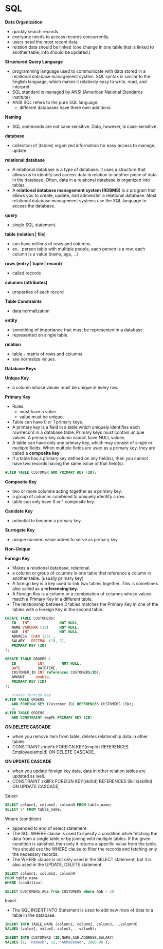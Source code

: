 ﻿# SQL

**Data Organization**

- quickly search records
- everyone needs to access records concurrently.
- users need the most recent data
- relation data should be linked (one change in one table that is linked to another table, info should be updated.)

**Structured Query Language**

- programming language used to communicate with data stored in a relational database management system. SQL syntax is similar to the English language, which makes it relatively easy to write, read, and interpret.
- SQL standard is managed by ANSI (American National Standards Institute)
- ANSI SQL refers to the pure SQL language.
  - different databases have there own additions.

**Naming**

- SQL commands are not case sensitive. Data, however, is case-sensitive.

**database**

- collection of (tables) organized information for easy access to manage, update.

**relational database**

- A relational database is a type of database. It uses a structure that allows us to identify and access data in relation to another piece of data in the database. Often, data in a relational database is organized into tables.
- A **relational database management system (RDBMS)** is a program that allows you to create, update, and administer a relational database. Most relational database management systems use the SQL language to access the database.

**query**

- single SQL statement.

**table (relation | file)**

- can have millions of rows and columns.
- ex... person table with multiple people, each person is a row, each column is a value (name, age, ...)

**rows (entry | tuple | record)**

- called records

**columns (attributes)**

- properties of each record

**Table Constraints**

- data normalization

**entity**

- something of importance that must be represented in a database.
- represented on single table.

**relation**

- table - matrix of rows and columns
- see normalize values.

**Database Keys**

**Unique Key**

- a column whose values must be unique in every row.

**Primary Key**

- Rules
  - must have a value.
  - value must be unique.
- Table can have 0 or 1 primary keys.
- A primary key is a field in a table which uniquely identifies each row/record in a database table. Primary keys must contain unique values. A primary key column cannot have NULL values.
- A table can have only one primary key, which may consist of single or multiple fields. When multiple fields are used as a primary key, they are called a **composite key**.
- If a table has a primary key defined on any field(s), then you cannot have two records having the same value of that field(s).

```sql
ALTER TABLE CUSTOMER ADD PRIMARY KEY (ID);
```

**Composite Key**

- two or more columns acting together as a primary key.
- a group of columns combined to uniquely identify a row.
- table can only have 0 or 1 composite key.

**Canidate Key**

- potential to become a primary key.

**Surrogate Key**

- unique numeric value added to serve as primary key.

**Non-Unique**

**Foreign Key**

- Makes a relational database, relational.
- a column or group of columns in one table that reference a column in another table. (usually primary key)
- A foreign key is a key used to link two tables together. This is sometimes also called as a **referencing key.**
- A Foreign Key is a column or a combination of columns whose values match a Primary Key in a different table.
- The relationship between 2 tables matches the Primary Key in one of the tables with a Foreign Key in the second table.

```sql
CREATE TABLE CUSTOMERS(
   ID   INT              NOT NULL,
   NAME VARCHAR (20)     NOT NULL,
   AGE  INT              NOT NULL,
   ADDRESS  CHAR (25) ,
   SALARY   DECIMAL (18, 2),
   PRIMARY KEY (ID)
);

CREATE TABLE ORDERS (
   ID          INT        NOT NULL,
   DATE        DATETIME,
   CUSTOMER_ID INT references CUSTOMERS(ID),
   AMOUNT     double,
   PRIMARY KEY (ID)
);

-- create foreign key
ALTER TABLE ORDERS
   ADD FOREIGN KEY (Customer_ID) REFERENCES CUSTOMERS (ID);
-- or
ALTER TABLE ORDERS
   ADD CONSTRAINT empPk PRIMARY KEY (ID)
```

**ON DELETE CASCADE**

- when you remove item from table, deletes relationship data in other tables
- CONSTRAINT empFk FOREIGN KEY(empId) REFERENCES Employee(empId) ON DELETE CASCADE,

**ON UPDATE CASCADE**

- when you update foreign key data, data in other relation tables are updated as well.
- CONSTRAINT skillFk FOREIGN KEY(skillId) REFERENCES Skills(skillId) ON UPDATE CASCADE,

Select

```sql
SELECT column1, column2, columnN FROM table_name;
SELECT \* FROM table_name;
```

Where (condition)

- appended to end of select statement.
- The SQL WHERE clause is used to specify a condition while fetching the data from a single table or by joining with multiple tables. If the given condition is satisfied, then only it returns a specific value from the table. You should use the WHERE clause to filter the records and fetching only the necessary records.
- The WHERE clause is not only used in the SELECT statement, but it is also used in the UPDATE, DELETE statement.

```sql
SELECT column1, column2, columnN
FROM table_name
WHERE [condition]

SELECT CUSTOMERS.AGE from CUSTOMERS where AGE > 20
```

Insert

- The SQL INSERT INTO Statement is used to add new rows of data to a table in the database.

```sql
INSERT INTO TABLE_NAME (column1, column2, column3,...columnN)
VALUES (value1, value2, value3,...valueN);

INSERT INTO CUSTOMERS (ID,NAME,AGE,ADDRESS,SALARY)
VALUES (1, 'Ramesh', 32, 'Ahmedabad', 2000.00 );
```
